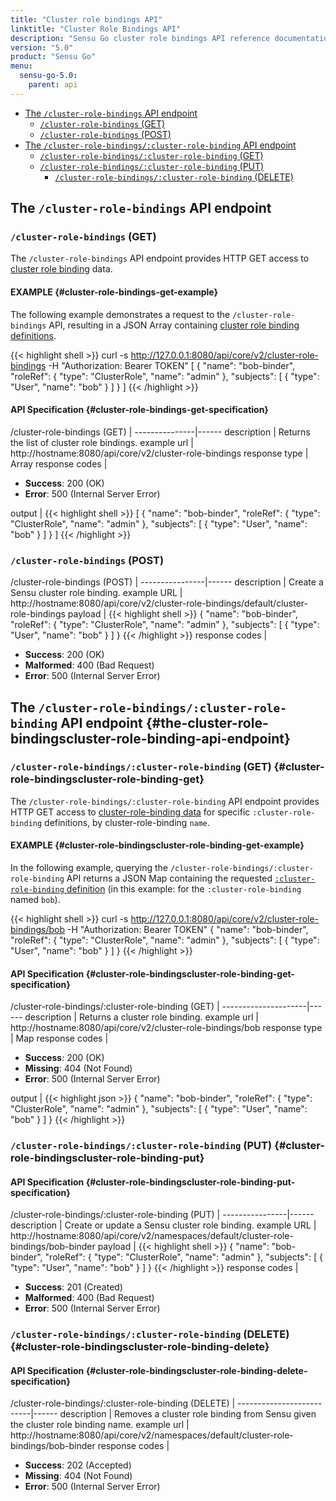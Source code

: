 ```yaml
---
title: "Cluster role bindings API"
linktitle: "Cluster Role Bindings API"
description: "Sensu Go cluster role bindings API reference documentation"
version: "5.0"
product: "Sensu Go"
menu:
  sensu-go-5.0:
    parent: api
---
```


- [The `/cluster-role-bindings` API endpoint](#the-cluster-role-bindings-api-endpoint)
	- [`/cluster-role-bindings` (GET)](#cluster-role-bindings-get)
	- [`/cluster-role-bindings` (POST)](#cluster-role-bindings-post)
- [The `/cluster-role-bindings/:cluster-role-binding` API endpoint](#the-cluster-role-bindingscluster-role-binding-api-endpoint)
	- [`/cluster-role-bindings/:cluster-role-binding` (GET)](#cluster-role-bindingscluster-role-binding-get)
  - [`/cluster-role-bindings/:cluster-role-binding` (PUT)](#cluster-role-bindingscluster-role-binding-put)
	- [`/cluster-role-bindings/:cluster-role-binding` (DELETE)](#cluster-role-bindingscluster-role-binding-delete)

## The `/cluster-role-bindings` API endpoint

### `/cluster-role-bindings` (GET)

The `/cluster-role-bindings` API endpoint provides HTTP GET access to [cluster role binding][1] data.

#### EXAMPLE {#cluster-role-bindings-get-example}

The following example demonstrates a request to the `/cluster-role-bindings` API, resulting in
a JSON Array containing [cluster role binding definitions][1].

{{< highlight shell >}}
curl -s http://127.0.0.1:8080/api/core/v2/cluster-role-bindings -H "Authorization: Bearer TOKEN"
[
  {
    "name": "bob-binder",
    "roleRef": {
      "type": "ClusterRole",
      "name": "admin"
    },
    "subjects": [
      {
        "type": "User",
        "name": "bob"
      }
    ]
  }
]
{{< /highlight >}}

#### API Specification {#cluster-role-bindings-get-specification}

/cluster-role-bindings (GET)  | 
---------------|------
description    | Returns the list of cluster role bindings.
example url    | http://hostname:8080/api/core/v2/cluster-role-bindings
response type  | Array
response codes | <ul><li>**Success**: 200 (OK)</li><li>**Error**: 500 (Internal Server Error)</li></ul>
output         | {{< highlight shell >}}
[
  {
    "name": "bob-binder",
    "roleRef": {
      "type": "ClusterRole",
      "name": "admin"
    },
    "subjects": [
      {
        "type": "User",
        "name": "bob"
      }
    ]
  }
]
{{< /highlight >}}

### `/cluster-role-bindings` (POST)

/cluster-role-bindings (POST) | 
----------------|------
description     | Create a Sensu cluster role binding.
example URL     | http://hostname:8080/api/core/v2/cluster-role-bindings/default/cluster-role-bindings
payload         | {{< highlight shell >}}
{
  "name": "bob-binder",
  "roleRef": {
    "type": "ClusterRole",
    "name": "admin"
  },
  "subjects": [
    {
      "type": "User",
      "name": "bob"
    }
  ]
}
{{< /highlight >}}
response codes  | <ul><li>**Success**: 200 (OK)</li><li>**Malformed**: 400 (Bad Request)</li><li>**Error**: 500 (Internal Server Error)</li></ul>

## The `/cluster-role-bindings/:cluster-role-binding` API endpoint {#the-cluster-role-bindingscluster-role-binding-api-endpoint}

### `/cluster-role-bindings/:cluster-role-binding` (GET) {#cluster-role-bindingscluster-role-binding-get}

The `/cluster-role-bindings/:cluster-role-binding` API endpoint provides HTTP GET access to [cluster-role-binding data][1] for specific `:cluster-role-binding` definitions, by cluster-role-binding `name`.

#### EXAMPLE {#cluster-role-bindingscluster-role-binding-get-example}

In the following example, querying the `/cluster-role-bindings/:cluster-role-binding` API returns a JSON Map
containing the requested [`:cluster-role-binding` definition][1] (in this example: for the `:cluster-role-binding` named
`bob`).

{{< highlight shell >}}
curl -s http://127.0.0.1:8080/api/core/v2/cluster-role-bindings/bob -H "Authorization: Bearer TOKEN"
{
  "name": "bob-binder",
  "roleRef": {
    "type": "ClusterRole",
    "name": "admin"
  },
  "subjects": [
    {
      "type": "User",
      "name": "bob"
    }
  ]
}
{{< /highlight >}}

#### API Specification {#cluster-role-bindingscluster-role-binding-get-specification}

/cluster-role-bindings/:cluster-role-binding (GET) | 
---------------------|------
description          | Returns a cluster role binding.
example url          | http://hostname:8080/api/core/v2/cluster-role-bindings/bob
response type        | Map
response codes       | <ul><li>**Success**: 200 (OK)</li><li> **Missing**: 404 (Not Found)</li><li>**Error**: 500 (Internal Server Error)</li></ul>
output               | {{< highlight json >}}
{
  "name": "bob-binder",
  "roleRef": {
    "type": "ClusterRole",
    "name": "admin"
  },
  "subjects": [
    {
      "type": "User",
      "name": "bob"
    }
  ]
}
{{< /highlight >}}

### `/cluster-role-bindings/:cluster-role-binding` (PUT) {#cluster-role-bindingscluster-role-binding-put}

#### API Specification {#cluster-role-bindingscluster-role-binding-put-specification}

/cluster-role-bindings/:cluster-role-binding (PUT) | 
----------------|------
description     | Create or update a Sensu cluster role binding.
example URL     | http://hostname:8080/api/core/v2/namespaces/default/cluster-role-bindings/bob-binder
payload         | {{< highlight shell >}}
{
  "name": "bob-binder",
  "roleRef": {
    "type": "ClusterRole",
    "name": "admin"
  },
  "subjects": [
    {
      "type": "User",
      "name": "bob"
    }
  ]
}
{{< /highlight >}}
response codes  | <ul><li>**Success**: 201 (Created)</li><li>**Malformed**: 400 (Bad Request)</li><li>**Error**: 500 (Internal Server Error)</li></ul>

### `/cluster-role-bindings/:cluster-role-binding` (DELETE) {#cluster-role-bindingscluster-role-binding-delete}

#### API Specification {#cluster-role-bindingscluster-role-binding-delete-specification}

/cluster-role-bindings/:cluster-role-binding (DELETE) | 
--------------------------|------
description               | Removes a cluster role binding from Sensu given the cluster role binding name.
example url               | http://hostname:8080/api/core/v2/namespaces/default/cluster-role-bindings/bob-binder
response codes            | <ul><li>**Success**: 202 (Accepted)</li><li>**Missing**: 404 (Not Found)</li><li>**Error**: 500 (Internal Server Error)</li></ul>

[1]: ../../reference/rbac

